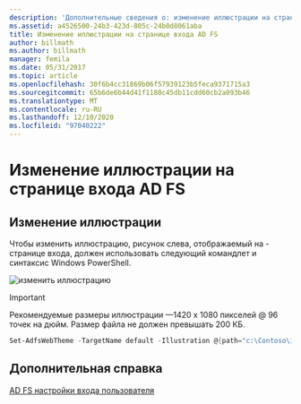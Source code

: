 ```yaml
---
description: 'Дополнительные сведения о: изменение иллюстрации на странице входа AD FS'
ms.assetid: a4526500-24b3-423d-805c-24b0d8061aba
title: Изменение иллюстрации на странице входа AD FS
author: billmath
ms.author: billmath
manager: femila
ms.date: 05/31/2017
ms.topic: article
ms.openlocfilehash: 30f6b4cc31869b06f57939123b5feca9371715a3
ms.sourcegitcommit: 65b6de6b44d41f1180c45db11cdd60cb2a093b46
ms.translationtype: MT
ms.contentlocale: ru-RU
ms.lasthandoff: 12/10/2020
ms.locfileid: "97040222"
---
```

# <a name="change-the-illustration-on-the-ad-fs-sign-in-page"></a>Изменение иллюстрации на странице входа AD FS

## <a name="change-the-illustration"></a>Изменение иллюстрации

Чтобы изменить иллюстрацию, рисунок слева, отображаемый на \- странице входа, должен использовать следующий командлет и синтаксис Windows PowerShell.

![изменить иллюстрацию](media/AD-FS-user-sign-in-customization/ADFS_Blue_Custom2.png)

> [!IMPORTANT]
> Рекомендуемые размеры иллюстрации —1420 x 1080 пикселей @ 96 точек на дюйм. Размер файла не должен превышать 200 КБ.

```powershell
Set-AdfsWebTheme -TargetName default -Illustration @{path="c:\Contoso\illustration.png"}
```

## <a name="additional-references"></a>Дополнительная справка

[AD FS настройки входа пользователя](AD-FS-user-sign-in-customization.md)

